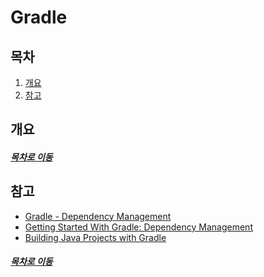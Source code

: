 Gradle
=====
## 목차
1. [개요](#개요)
2. [참고](#참고)

## 개요


##### [목차로 이동](#목차)

## 참고
* [Gradle - Dependency Management](https://www.tutorialspoint.com/gradle/gradle_dependency_management.htm)
* [Getting Started With Gradle: Dependency Management](https://www.petrikainulainen.net/programming/gradle/getting-started-with-gradle-dependency-management/)
* [Building Java Projects with Gradle](https://spring.io/guides/gs/gradle/)

##### [목차로 이동](#목차)